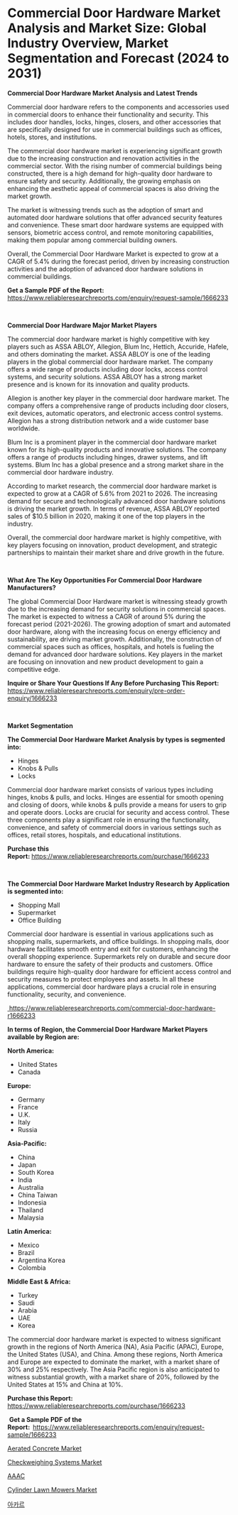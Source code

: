 <p><h1>Commercial Door Hardware Market Analysis and Market Size: Global Industry Overview, Market Segmentation and Forecast (2024 to 2031)</h1></p><p><strong>Commercial Door Hardware Market Analysis and Latest Trends</strong></p>
<p><p>Commercial door hardware refers to the components and accessories used in commercial doors to enhance their functionality and security. This includes door handles, locks, hinges, closers, and other accessories that are specifically designed for use in commercial buildings such as offices, hotels, stores, and institutions.</p><p>The commercial door hardware market is experiencing significant growth due to the increasing construction and renovation activities in the commercial sector. With the rising number of commercial buildings being constructed, there is a high demand for high-quality door hardware to ensure safety and security. Additionally, the growing emphasis on enhancing the aesthetic appeal of commercial spaces is also driving the market growth.</p><p>The market is witnessing trends such as the adoption of smart and automated door hardware solutions that offer advanced security features and convenience. These smart door hardware systems are equipped with sensors, biometric access control, and remote monitoring capabilities, making them popular among commercial building owners.</p><p>Overall, the Commercial Door Hardware Market is expected to grow at a CAGR of 5.4% during the forecast period, driven by increasing construction activities and the adoption of advanced door hardware solutions in commercial buildings.</p></p>
<p><strong>Get a Sample PDF of the Report:&nbsp;</strong> <a href="https://www.reliableresearchreports.com/enquiry/request-sample/1666233">https://www.reliableresearchreports.com/enquiry/request-sample/1666233</a></p>
<p>&nbsp;</p>
<p><strong>Commercial Door Hardware Major Market Players</strong></p>
<p><p>The commercial door hardware market is highly competitive with key players such as ASSA ABLOY, Allegion, Blum Inc, Hettich, Accuride, Hafele, and others dominating the market. ASSA ABLOY is one of the leading players in the global commercial door hardware market. The company offers a wide range of products including door locks, access control systems, and security solutions. ASSA ABLOY has a strong market presence and is known for its innovation and quality products.</p><p>Allegion is another key player in the commercial door hardware market. The company offers a comprehensive range of products including door closers, exit devices, automatic operators, and electronic access control systems. Allegion has a strong distribution network and a wide customer base worldwide.</p><p>Blum Inc is a prominent player in the commercial door hardware market known for its high-quality products and innovative solutions. The company offers a range of products including hinges, drawer systems, and lift systems. Blum Inc has a global presence and a strong market share in the commercial door hardware industry.</p><p>According to market research, the commercial door hardware market is expected to grow at a CAGR of 5.6% from 2021 to 2026. The increasing demand for secure and technologically advanced door hardware solutions is driving the market growth. In terms of revenue, ASSA ABLOY reported sales of $10.5 billion in 2020, making it one of the top players in the industry.</p><p>Overall, the commercial door hardware market is highly competitive, with key players focusing on innovation, product development, and strategic partnerships to maintain their market share and drive growth in the future.</p></p>
<p>&nbsp;</p>
<p><strong>What Are The Key Opportunities For Commercial Door Hardware Manufacturers?</strong></p>
<p><p>The global Commercial Door Hardware market is witnessing steady growth due to the increasing demand for security solutions in commercial spaces. The market is expected to witness a CAGR of around 5% during the forecast period (2021-2026). The growing adoption of smart and automated door hardware, along with the increasing focus on energy efficiency and sustainability, are driving market growth. Additionally, the construction of commercial spaces such as offices, hospitals, and hotels is fueling the demand for advanced door hardware solutions. Key players in the market are focusing on innovation and new product development to gain a competitive edge.</p></p>
<p><strong>Inquire or Share Your Questions If Any Before Purchasing This Report:</strong> <a href="https://www.reliableresearchreports.com/enquiry/pre-order-enquiry/1666233">https://www.reliableresearchreports.com/enquiry/pre-order-enquiry/1666233</a></p>
<p>&nbsp;</p>
<p><strong>Market Segmentation</strong></p>
<p><strong>The Commercial Door Hardware Market Analysis by types is segmented into:</strong></p>
<p><ul><li>Hinges</li><li>Knobs & Pulls</li><li>Locks</li></ul></p>
<p><p>Commercial door hardware market consists of various types including hinges, knobs & pulls, and locks. Hinges are essential for smooth opening and closing of doors, while knobs & pulls provide a means for users to grip and operate doors. Locks are crucial for security and access control. These three components play a significant role in ensuring the functionality, convenience, and safety of commercial doors in various settings such as offices, retail stores, hospitals, and educational institutions.</p></p>
<p><strong>Purchase this Report:&nbsp;</strong><a href="https://www.reliableresearchreports.com/purchase/1666233">https://www.reliableresearchreports.com/purchase/1666233</a></p>
<p>&nbsp;</p>
<p><strong>The Commercial Door Hardware Market Industry Research by Application is segmented into:</strong></p>
<p><ul><li>Shopping Mall</li><li>Supermarket</li><li>Office Building</li></ul></p>
<p><p>Commercial door hardware is essential in various applications such as shopping malls, supermarkets, and office buildings. In shopping malls, door hardware facilitates smooth entry and exit for customers, enhancing the overall shopping experience. Supermarkets rely on durable and secure door hardware to ensure the safety of their products and customers. Office buildings require high-quality door hardware for efficient access control and security measures to protect employees and assets. In all these applications, commercial door hardware plays a crucial role in ensuring functionality, security, and convenience.</p></p>
<p><a href="https://www.reliableresearchreports.com/commercial-door-hardware-r1666233">&nbsp;https://www.reliableresearchreports.com/commercial-door-hardware-r1666233</a></p>
<p><strong>In terms of Region, the Commercial Door Hardware Market Players available by Region are:</strong></p>
<p>
    <p> <strong> North America: </strong>
        <ul>
            <li>United States</li>
            <li>Canada</li>
        </ul>
        </p> 
    <p> <strong> Europe: </strong>
        <ul>
            <li>Germany</li>
            <li>France</li>
            <li>U.K.</li>
            <li>Italy</li>
            <li>Russia</li>
        </ul>
        </p> 
    <p> <strong> Asia-Pacific: </strong>
        <ul>
            <li>China</li>
            <li>Japan</li>
            <li>South Korea</li>
            <li>India</li>
            <li>Australia</li>
            <li>China Taiwan</li>
            <li>Indonesia</li>
            <li>Thailand</li>
            <li>Malaysia</li>
        </ul>
        </p> 
    <p> <strong> Latin America: </strong>
        <ul>
            <li>Mexico</li>
            <li>Brazil</li>
            <li>Argentina Korea</li>
            <li>Colombia</li>
        </ul>
        </p> 
    <p> <strong> Middle East & Africa: </strong>
        <ul>
            <li>Turkey</li>
            <li>Saudi</li>
            <li>Arabia</li>
            <li>UAE</li>
            <li>Korea</li>
        </ul>
    </p>
    </p>
<p><p>The commercial door hardware market is expected to witness significant growth in the regions of North America (NA), Asia Pacific (APAC), Europe, the United States (USA), and China. Among these regions, North America and Europe are expected to dominate the market, with a market share of 30% and 25% respectively. The Asia Pacific region is also anticipated to witness substantial growth, with a market share of 20%, followed by the United States at 15% and China at 10%.</p></p>
<p><strong>Purchase this Report: </strong><a href="https://www.reliableresearchreports.com/purchase/1666233">https://www.reliableresearchreports.com/purchase/1666233</a></p>
<p>&nbsp;<strong>Get a Sample PDF of the Report:&nbsp;&nbsp;</strong><a href="https://www.reliableresearchreports.com/enquiry/request-sample/1666233">https://www.reliableresearchreports.com/enquiry/request-sample/1666233</a></p>
<p><strong></strong></p>
<p><p><a href="https://issuu.com/reportprime-2/docs/aerated-concrete-market-size-2030.pptx">Aerated Concrete Market</a></p><p><a href="https://github.com/nathandecarvalho/Market-Research-Report-List-3/blob/main/checkweighing-systems-market.md">Checkweighing Systems Market</a></p><p><a href="https://github.com/vsap75a286l/Market-Research-Report-List-1/blob/main/927819434503.md">AAAC</a></p><p><a href="https://github.com/julyju69/Market-Research-Report-List-3/blob/main/cylinder-lawn-mowers-market.md">Cylinder Lawn Mowers Market</a></p><p><a href="https://github.com/Maeennan456456/Market-Research-Report-List-1/blob/main/398632834504.md">아카르</a></p></p>